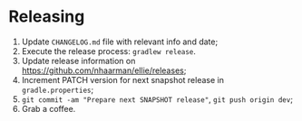 # Releasing

 1. Update `CHANGELOG.md` file with relevant info and date;
 2. Execute the release process: `gradlew release`.
 3. Update release information on https://github.com/nhaarman/ellie/releases;
 4. Increment PATCH version for next snapshot release in `gradle.properties`;
 5. `git commit -am "Prepare next SNAPSHOT release"`, `git push origin dev`;
 6. Grab a coffee.